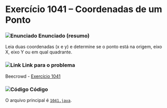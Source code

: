 # Exercício 1041 – Coordenadas de um Ponto
### <img src="https://img.icons8.com/ios-glyphs/24/000000/book.png" alt="Enunciado" /> Enunciado (resumo)  
Leia duas coordenadas (x e y) e determine se o ponto está na origem, eixo X, eixo Y ou em qual quadrante.

### <img src="https://img.icons8.com/ios-glyphs/24/000000/link.png" alt="Link" /> Link para o problema  
Beecrowd - [Exercício 1041](https://www.beecrowd.com.br/judge/pt/problems/view/1041)

### <img src="https://img.icons8.com/ios-glyphs/24/000000/code.png" alt="Código" /> Código  
O arquivo principal é [`1041.java`](1041.java).
